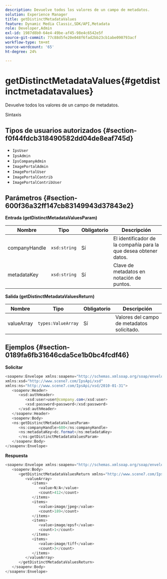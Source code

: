 ```yaml
---
description: Devuelve todos los valores de un campo de metadatos.
solution: Experience Manager
title: getDistinctMetadataValues
feature: Dynamic Media Classic,SDK/API,Metadata
role: Developer,Admin
exl-id: 1987d8b0-64e4-49be-af45-98e4c6542e5f
source-git-commit: 77c88d5fe20e048f6fad2bb23cb1abe090793acf
workflow-type: tm+mt
source-wordcount: '65'
ht-degree: 24%

---
```


# getDistinctMetadataValues{#getdistinctmetadatavalues}

Devuelve todos los valores de un campo de metadatos.

Sintaxis

## Tipos de usuarios autorizados {#section-f0f44fdcb318490582dd04de8eaf745d}

* `IpsUser`
* `IpsAdmin`
* `IpsCompanyAdmin`
* `ImagePortalAdmin`
* `ImagePortalUser`
* `ImagePortalContrib`
* `ImagePortalContribUser`

## Parámetros {#section-600f36a32ff147cb83149943d37843e2}

**Entrada (getDistinctMetadataValuesParam)**

| Nombre | Tipo | Obligatorio | Descripción |
|---|---|---|---|
| companyHandle | `xsd:string` | Sí | El identificador de la compañía para la que desea obtener datos. |
| metadataKey | `xsd:string` | Sí | Clave de metadatos en notación de puntos. |

**Salida (getDistinctMetadataValuesReturn)**

| Nombre | Tipo | Obligatorio | Descripción |
|---|---|---|---|
| valueArray | `types:ValueArray` | Sí | Valores del campo de metadatos solicitado. |

## Ejemplos {#section-0189fa6fb31646cda5ce1b0bc4fcdf46}

**Solicitar**

```java
<soapenv:Envelope xmlns:soapenv="http://schemas.xmlsoap.org/soap/envelope/"
xmlns:xsd="http://www.scene7.com/IpsApi/xsd"
xmlns:ns="http://www.scene7.com/IpsApi/xsd/2010-01-31">
   <soapenv:Header>
      <xsd:authHeader>
         <xsd:user>user@company.com</xsd:user>
         <xsd:password>password</xsd:password>
      </xsd:authHeader>
   </soapenv:Header>
   <soapenv:Body>
   <ns:getDistinctMetadataValuesParam>
      <ns:companyHandle>680</ns:companyHandle>
      <ns:metadataKey>dc.format</ns:metadataKey>
      </ns:getDistinctMetadataValuesParam>
   </soapenv:Body>
</soapenv:Envelope>
```

**Respuesta**

```java
<soapenv:Envelope xmlns:soapenv="http://schemas.xmlsoap.org/soap/envelope/">
   <soapenv:Body>
      <getDistinctMetadataValuesReturn xmlns="http://www.scene7.com/IpsApi/xsd/2010-01-31">
         <valueArray>
            <items>
               <value>N/A</value>
               <count>412</count>
            </items>
            <items>
               <value>image/jpeg</value>
               <count>189</count>
            </items>
            <items>
               <value>image/epsf</value>
               <count>1</count>
            </items>
            <items>
               <value>image/tiff</value>
               <count>3</count>
            </items>
         </valueArray>
      </getDistinctMetadataValuesReturn>
   </soapenv:Body>
</soapenv:Envelope>
```
